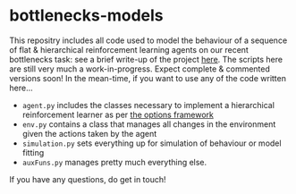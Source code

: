 # bottlenecks-models
This repositry includes all code used to model the behaviour of a sequence of flat & hierarchical reinforcement learning agents
on our recent bottlenecks task: see a brief write-up of the project [here](http://gwydionwilliams.co.uk/projects/high-level-action/).
The scripts here are still very much a work-in-progress. Expect complete & commented versions soon! In the mean-time, if you want to
use any of the code written here...
* `agent.py` includes the classes necessary to implement a hierarchical reinforcement learner as per
[the options framework](https://pdf.sciencedirectassets.com/271585/1-s2.0-S0004370200X00549/1-s2.0-S0004370299000521/main.pdf?X-Amz-Security-Token=IQoJb3JpZ2luX2VjEKr%2F%2F%2F%2F%2F%2F%2F%2F%2F%2FwEaCXVzLWVhc3QtMSJIMEYCIQDBLRD3fW1K9FZQhMKFilf%2BoUBFVBaSC%2B%2BzBu0SLD8zqQIhAKNkS5X%2FcAZsqHLyBNgn%2FX8JyAWA2ff8ZJxm9Ct3bSErKrQDCEIQAxoMMDU5MDAzNTQ2ODY1IgwE92%2F2L8aznjMHizIqkQOgBcAi%2FncO%2BWpAHg21%2B9CZnW7m0%2BH9OlXA%2BVxSAuTYrF5ojitKf0aPvCVf5j5tgynZrgroFgURik4ON8vrb0aV0kpUvFQ%2FZtDvzmIV424R%2FKwBi4IIynuizkw3%2F8ZfBPgyG7yNMrQMInMiCjs7wvFMtQuJqISjSntjwhKC4cLU%2BanGdcLwAzAZlK12yre1JDx1LUs2tJIRxY%2F%2FBCXlxXAWUXXE%2FmenH0DHh4e6owUuIJMav3hVpCAF77P7wxvOd0CatV9ZaSdkpomb1TN0lkWk8uoTRjfUidvQxjDSslBXH70%2FKWbuq%2BP0fBOC5aBZgSjzMvSc2fV6FxvPty8hcj3uON7VXdbRPSANeWjMb2EY65aNb8QCiXVXlmM6x5%2B50qtTzGmGMzsm9z9uJaQravxXwanbxIhrLwkTEktrvoJwDGymnNSO7ggGG%2ByaBVlvjijqC9JmPIRybMyX25%2Bxww1XzvKh9uDnLfjx7SfNGpdRQ2YgRIuBpzhzBlexkJytS84FXABz9xK8sa2PCQpzPR84EzCf5IiFBjrqAZ9LusIjMkToxO57NyBZVPiLaCSiy0NCCDk6%2FuDWEPoCTiBzRajiJGhgFuWD31jhCb%2B%2FR%2BjSlNVm7R0ctuZGf5nC3xBirXOrpF9z2HRpfYaFPh76O6U53yiuYto5bdgUOU0DKPDSN86bcY4ZJzYXXsR%2FUVlxunA%2BSIvjk6ll3koXfMPSH0QYiqaRy997KywpURj3ZLEWN1GXRlr9Eu1MaZ9gCQS14VfjjC4nLljvbUsvV%2FnYqVm2tDWlV9rV8nUqgP%2FIOCQFdkufQq1Zwm0tJpUdBynH62%2FfGRUduEziOp%2BnHB3KIuMNOj8lkQ%3D%3D&X-Amz-Algorithm=AWS4-HMAC-SHA256&X-Amz-Date=20210517T100219Z&X-Amz-SignedHeaders=host&X-Amz-Expires=300&X-Amz-Credential=ASIAQ3PHCVTYQB4UPP6G%2F20210517%2Fus-east-1%2Fs3%2Faws4_request&X-Amz-Signature=1475f4b6244b29cec1762448ff68d8021fec5609f504509be12dc2209f985ebb&hash=bff59004c3b93d763776b446c33acf9cdb575a7cd1bbada03f4d51e8980326ba&host=68042c943591013ac2b2430a89b270f6af2c76d8dfd086a07176afe7c76c2c61&pii=S0004370299000521&tid=spdf-cd3ec2e7-7b69-4b46-9328-7cf241dac7ec&sid=a01ba5fb2bfed64dae7b56214d1539d97fdegxrqb&type=client)
* `env.py` contains a class that manages all changes in the environment given the actions taken by the agent
* `simulation.py` sets everything up for simulation of behaviour or model fitting
* `auxFuns.py` manages pretty much everything else.

If you have any questions, do get in touch!
